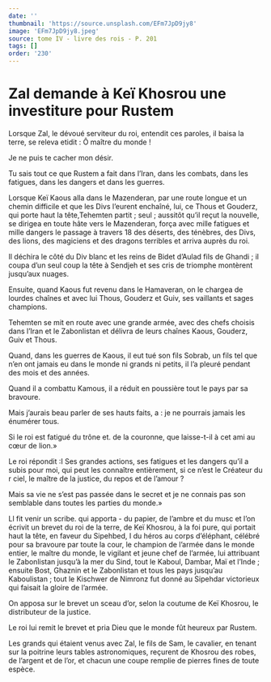 ```yaml
---
date: ''
thumbnail: 'https://source.unsplash.com/EFm7JpD9jy8'
image: 'EFm7JpD9jy8.jpeg'
source: tome IV - livre des rois - P. 201
tags: []
order: '230'
---
```


# Zal demande à Keï Khosrou une investiture pour Rustem

Lorsque Zal, le dévoué serviteur du roi, entendit ces paroles, il baisa la terre, se releva etidit : Ô maître du monde !

Je ne puis te cacher mon désir.

Tu sais tout ce que Rustem a fait dans l’Iran, dans les combats, dans les fatigues, dans les dangers et dans les guerres.

Lorsque Keï Kaous alla dans le Mazenderan, par une route longue et un chemin difficile et que les Divs l’eurent enchaîné, lui, ce Thous et Gouderz, qui porte haut la tête,Tehemten partit ; seul ; aussitôt qu’il reçut la nouvelle, se dirigea en toute hâte vers le Mazenderan, força avec mille fatigues et mille dangers le passage à travers 18
des déserts, des ténèbres, des Divs, des lions, des magiciens et des dragons terribles et arriva auprès du roi.

Il déchira le côté du Div blanc et les reins de Bidet d’Aulad fils de Ghandi ; il coupa d’un seul coup la tête à Sendjeh et ses cris de triomphe montèrent jusqu’aux nuages.

Ensuite, quand Kaous fut revenu dans le Hamaveran, on le chargea de lourdes chaînes et avec lui Thous, Gouderz et Guiv, ses vaillants et sages champions.

Tehemten se mit en route avec une grande armée, avec des chefs choisis dans l’Iran et le Zabonlistan et délivra de leurs chaînes Kaous, Gouderz, Guiv et Thous.

Quand, dans les guerres de Kaous, il eut tué son fils Sobrab, un fils tel que n’en ont jamais eu dans le monde ni grands ni petits, il l’a pleuré pendant des mois et des années.

Quand il a combattu Kamous, il a réduit en poussière tout le pays par sa bravoure.

Mais j’aurais beau parler de ses hauts faits, a : je ne pourrais jamais les énumérer tous.

Si le roi est fatigué du trône et. de la couronne, que laisse-t-il à cet ami au cœur de lion.»

Le roi répondit :I Ses grandes actions, ses fatigues et les dangers qu’il a subis pour moi, qui peut les connaître entièrement, si ce n’est le Créateur du r ciel, le maître de la justice, du repos et de l’amour ?

Mais sa vie ne s’est pas passée dans le secret et je ne connais pas son semblable dans toutes les parties du monde.»

Ll fit venir un scribe. qui apporta - du papier, de l’ambre et du musc et l’on écrivit un brevet du roi de la terre, de Keï Khosrou, à la foi pure, qui portait haut la tête, en faveur du Sipehbed, I du héros au corps d’éléphant, célébré pour sa bravoure par toute la cour, le champion de l’armée dans le monde entier, le maître du monde, le vigilant et jeune chef de l’armée, lui attribuant le Zabonlistan jusqu’à la mer du Sind, tout le Kaboul, Dambar, Maï et l’Inde ; ensuite Bost, Ghaznin et le Zabonlistan et tous les pays jusqu’au Kaboulistan ; tout le Kischwer de Nimronz fut donné au Sipehdar victorieux qui faisait la gloire de l’armée.

On apposa sur le brevet un sceau d’or, selon la coutume de Keï
Khosrou, le distributeur de la justice.

Le roi lui remit le brevet et pria Dieu que le monde fût heureux par Rustem.

Les grands qui étaient venus avec Zal, le fils de Sam, le cavalier, en tenant sur la poitrine leurs tables astronomiques, reçurent de Khosrou des robes, de l’argent et de l’or, et chacun une coupe remplie de pierres fines de toute espèce.
